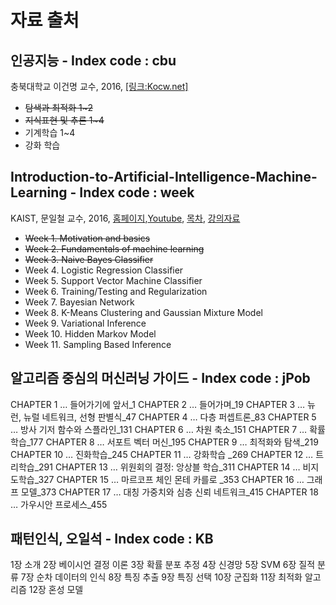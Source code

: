 # 자료 출처 






## 인공지능 - Index code : cbu 
충북대학교 이건명 교수, 2016, [[링크:Kocw.net]](http://www.kocw.net/home/cview.do?lid=79a36e94d86a2ddc)
- <del>탐색과 최적화 1~2</del>
- <del>지식표현 및 추론 1~4</del>
- 기계학습 1~4
- 강화 학습

## Introduction-to-Artificial-Intelligence-Machine-Learning - Index code : week
KAIST, 문일철 교수, 2016, [홈페이지](http://seslab.kaist.ac.kr/xe2/page_GBex27),[Youtube](https://www.youtube.com/watch?v=t6S7ekXz3aY&list=PLt9QR0WkC4WVszuogbmIIHIIQ2RMI78RC), [목차](https://1drv.ms/w/s!AkdMyVHUt0botUsxidvyzNvPVM0G), [강의자료](https://github.com/aailabkaist/Introduction-to-Artificial-Intelligence-Machine-Learning)

* <del>Week 1. Motivation and basics</del>
* <del>Week 2. Fundamentals of machine learning</del>
* <del>Week 3. Naive Bayes Classifier</del>
* Week 4. Logistic Regression Classifier
* Week 5. Support Vector Machine Classifier
* Week 6. Training/Testing and Regularization
* Week 7. Bayesian Network
* Week 8. K-Means Clustering and Gaussian Mixture Model
* Week 9. Variational Inference
* Week 10. Hidden Markov Model
* Week 11. Sampling Based Inference

## 알고리즘 중심의 머신러닝 가이드 - Index code : jPob

CHAPTER 1 … 들어가기에 앞서_1 
CHAPTER 2 … 들어가며_19 
CHAPTER 3 … 뉴런, 뉴럴 네트워크, 선형 판별식_47 
CHAPTER 4 … 다층 퍼셉트론_83 
CHAPTER 5 … 방사 기저 함수와 스플라인_131 
CHAPTER 6 … 차원 축소_151 
CHAPTER 7 … 확률학습_177 
CHAPTER 8 … 서포트 벡터 머신_195 
CHAPTER 9 … 최적화와 탐색_219 
CHAPTER 10 … 진화학습_245 
CHAPTER 11 … 강화학습 _269 
CHAPTER 12 … 트리학습_291 
CHAPTER 13 … 위원회의 결정: 앙상블 학습_311 
CHAPTER 14 … 비지도학습_327 
CHAPTER 15 … 마르코프 체인 몬테 카를로 _353 
CHAPTER 16 … 그래프 모델_373 
CHAPTER 17 … 대칭 가중치와 심층 신뢰 네트워크_415 
CHAPTER 18 … 가우시안 프로세스_455 

## 패턴인식, 오일석 - Index code : KB
1장 소개 
2장 베이시언 결정 이론 
3장 확률 분포 추정 
4장 신경망 
5장 SVM 
6장 질적 분류 
7장 순차 데이터의 인식 
8장 특징 추출 
9장 특징 선택 
10장 군집화 
11장 최적화 알고리즘 
12장 혼성 모델 
